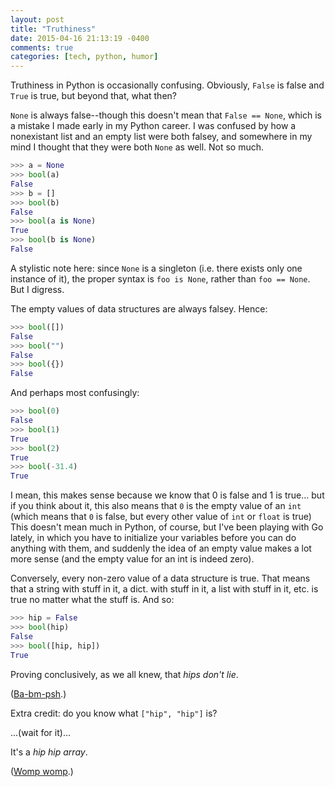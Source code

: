 ```yaml
---
layout: post
title: "Truthiness"
date: 2015-04-16 21:13:19 -0400
comments: true
categories: [tech, python, humor]
---
```

Truthiness in Python is occasionally confusing. Obviously, `False` is false and `True` is true, but beyond that, what then?

`None` is always false--though this doesn't mean that `False == None`, which is a mistake I made early in my Python career. I was confused by how a nonexistant list and an empty list were both falsey, and somewhere in my mind I thought that they were both `None` as well. Not so much.<!--more-->

```python
>>> a = None
>>> bool(a)
False
>>> b = []
>>> bool(b)
False
>>> bool(a is None)
True
>>> bool(b is None)
False
```

A stylistic note here: since `None` is a singleton (i.e. there exists only one instance of it), the proper syntax is `foo is None`, rather than `foo == None`. But I digress.

The empty values of data structures are always falsey. Hence:

```python
>>> bool([])
False
>>> bool("")
False
>>> bool({})
False
```

And perhaps most confusingly:

```python
>>> bool(0)
False
>>> bool(1)
True
>>> bool(2)
True
>>> bool(-31.4)
True
```

I mean, this makes sense because we know that 0 is false and 1 is true... but if you think about it, this also means that `0` is the empty value of an `int` (which means that `0` is false, but every other value of `int` or `float` is true) This doesn't mean much in Python, of course, but I've been playing with Go lately, in which you have to initialize your variables before you can do anything with them, and suddenly the idea of an empty value makes a lot more sense (and the empty value for an int is indeed zero).

Conversely, every non-zero value of a data structure is true. That means that a string with stuff in it, a dict. with stuff in it, a list with stuff in it, etc. is true no matter what the stuff is. And so:

```python
>>> hip = False
>>> bool(hip)
False
>>> bool([hip, hip])
True
```

Proving conclusively, as we all knew, that *hips don't lie*.

([Ba-bm-psh](//instantrimshot.com/index.php?sound=rimshot&play=true).)

Extra credit: do you know what `["hip", "hip"]` is?

...(wait for it)...

It's a *hip hip array*.

([Womp womp](//wompwompwomp.com/).)
